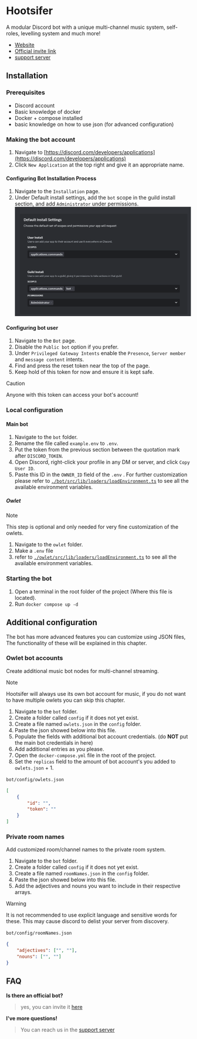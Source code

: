 # Hootsifer
A modular Discord bot with a unique multi-channel music system, self-roles, levelling system and much more! 

- [Website](https://bot.hootsifer.com/)
- [Official invite link](https://discord.com/api/oauth2/authorize?client_id=896781020056145931&permissions=8&scope=bot%20applications.commands)
- [support server](https://discord.gg/UR3sPVEhkd)

## Installation
### Prerequisites
- Discord account
- Basic knowledge of docker  
- Docker + compose installed
- basic knowledge on how to use json (for advanced configuration)

### Making the bot account
1. Navigate to [https://discord.com/developers/applications](https://discord.com/developers/applications)
2. Click `New Application` at the top right and give it an appropriate name.


#### Configuring Bot Installation Process
1. Navigate to the `Installation` page.
2. Under Default install settings, add the `bot` scope in the guild install section, and add `Administrator` under permissions.
![](./instructions_assets/installation_1.png)

#### Configuring bot user
1. Navigate to the `Bot` page.
2. Disable the `Public bot` option if you prefer.
3. Under `Privileged Gateway Intents` enable the `Presence`, `Server member` and `message content` intents.
4. Find and press the reset token near the top of the page.
5. Keep hold of this token for now and ensure it is kept safe.

> [!CAUTION]
> Anyone with this token can access your bot's account!

### Local configuration

#### Main bot
1. Navigate to the `bot` folder.
2. Rename the file called `example.env` to `.env`.
3. Put the token from the previous section between the quotation mark after `DISCORD_TOKEN`.
4. Open Discord, right-click your profile in any DM or server, and click `Copy User ID`.
5. Paste this ID in the `OWNER_ID` field of the `.env` .
For further customization please refer to [`./bot/src/lib/loaders/loadEnvironment.ts`](https://github.com/Owl-barn/bot/blob/main/bot/src/lib/loaders/loadEnvironment%20.ts) to see all the available environment variables.

##### Owlet
> [!NOTE]
> This step is optional and only needed for very fine customization of the owlets.
1. Navigate to the `owlet` folder.
2. Make a `.env` file
3. refer to [`./owlet/src/lib/loaders/loadEnvironment.ts`](https://github.com/Owl-barn/bot/blob/main/owlet/src/lib/loaders/loadEnvironment%20.ts) to see all the available environment variables.


### Starting the bot
1. Open a terminal in the root folder of the project (Where this file is located).
2. Run `docker compose up -d`

## Additional configuration
The bot has more advanced features you can customize using JSON files, The functionality of these will be explained in this chapter.
### Owlet bot accounts
Create additional music bot nodes for multi-channel streaming.
> [!NOTE]
> Hootsifer will always use its own bot account for music, if you do not want to have multiple owlets you can skip this chapter.
1. Navigate to the `bot` folder.
2. Create a folder called `config` if it does not yet exist.
3. Create a file named `owlets.json` in the `config` folder.
4. Paste the json showed below into this file.
5. Populate the fields with additional bot account credentials. (do **NOT** put the main bot credentials in here)
6. Add additional entries as you please.
7. Open the `docker-compose.yml` file in the root of the project.
8. Set the `replicas` field to the amount of bot account's you added to `owlets.json` + 1.

`bot/config/owlets.json`

```json
[
    {
        "id": "",
        "token": ""
    }
]
```

### Private room names
Add customized room/channel names to the private room system.

1. Navigate to the `bot` folder.
2. Create a folder called `config` if it does not yet exist.
3. Create a file named `roomNames.json` in the `config` folder.
4. Paste the json showed below into this file.
5. Add the adjectives and nouns you want to include in their respective arrays.

> [!WARNING]
> It is not recommended to use explicit language and sensitive words for these. This may cause discord to delist your server from discovery.


`bot/config/roomNames.json`

```json
{
    "adjectives": ["", ""],
    "nouns": ["", ""]
}
```


## FAQ
 **Is there an official bot?**
> yes, you can invite it [here](https://discord.com/api/oauth2/authorize?client_id=896781020056145931&permissions=8&scope=bot%20applications.commands)

**I've more questions!**
> You can reach us in the [support server](https://discord.gg/UR3sPVEhkd)
